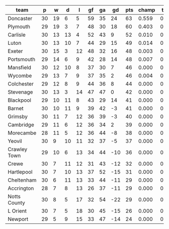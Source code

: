 |     team     | p  | w  | d  | l  | gf | ga | gd  | pts | champ | top2  | top3  | top4  |  5-7  | bot4  | bot3  | bot2  |
|--------------|----|----|----|----|----|----|-----|-----|-------|-------|-------|-------|-------|-------|-------|-------|
| Doncaster    | 30 | 19 |  6 |  5 | 59 | 35 |  24 |  63 | 0.559 | 0.903 | 0.967 | 0.988 | 0.011 | 0.000 | 0.000 | 0.000|
| Plymouth     | 29 | 19 |  3 |  7 | 48 | 30 |  18 |  60 | 0.403 | 0.845 | 0.945 | 0.980 | 0.019 | 0.000 | 0.000 | 0.000|
| Carlisle     | 30 | 13 | 13 |  4 | 52 | 43 |   9 |  52 | 0.010 | 0.065 | 0.246 | 0.419 | 0.393 | 0.000 | 0.000 | 0.000|
| Luton        | 30 | 13 | 10 |  7 | 44 | 29 |  15 |  49 | 0.014 | 0.076 | 0.292 | 0.488 | 0.365 | 0.000 | 0.000 | 0.000|
| Exeter       | 30 | 15 |  3 | 12 | 48 | 32 |  16 |  48 | 0.003 | 0.030 | 0.147 | 0.292 | 0.431 | 0.000 | 0.000 | 0.000|
| Portsmouth   | 29 | 14 |  6 |  9 | 42 | 28 |  14 |  48 | 0.007 | 0.049 | 0.219 | 0.396 | 0.400 | 0.000 | 0.000 | 0.000|
| Mansfield    | 30 | 12 | 10 |  8 | 37 | 30 |   7 |  46 | 0.000 | 0.002 | 0.017 | 0.042 | 0.192 | 0.000 | 0.000 | 0.000|
| Wycombe      | 29 | 13 |  7 |  9 | 37 | 35 |   2 |  46 | 0.004 | 0.023 | 0.103 | 0.223 | 0.416 | 0.000 | 0.000 | 0.000|
| Colchester   | 29 | 12 |  8 |  9 | 44 | 36 |   8 |  44 | 0.000 | 0.004 | 0.030 | 0.076 | 0.269 | 0.000 | 0.000 | 0.000|
| Stevenage    | 30 | 13 |  3 | 14 | 47 | 47 |   0 |  42 | 0.000 | 0.000 | 0.003 | 0.011 | 0.090 | 0.001 | 0.000 | 0.000|
| Blackpool    | 29 | 10 | 11 |  8 | 43 | 29 |  14 |  41 | 0.000 | 0.002 | 0.028 | 0.072 | 0.247 | 0.000 | 0.000 | 0.000|
| Barnet       | 30 | 10 | 11 |  9 | 39 | 42 |  -3 |  41 | 0.000 | 0.000 | 0.001 | 0.002 | 0.031 | 0.005 | 0.002 | 0.000|
| Grimsby      | 30 | 11 |  7 | 12 | 36 | 39 |  -3 |  40 | 0.000 | 0.000 | 0.000 | 0.001 | 0.019 | 0.008 | 0.002 | 0.000|
| Cambridge    | 29 | 11 |  6 | 12 | 36 | 34 |   2 |  39 | 0.000 | 0.000 | 0.002 | 0.007 | 0.074 | 0.002 | 0.001 | 0.000|
| Morecambe    | 28 | 11 |  5 | 12 | 36 | 44 |  -8 |  38 | 0.000 | 0.000 | 0.000 | 0.002 | 0.027 | 0.014 | 0.005 | 0.001|
| Yeovil       | 30 |  9 | 10 | 11 | 32 | 37 |  -5 |  37 | 0.000 | 0.000 | 0.000 | 0.000 | 0.007 | 0.036 | 0.014 | 0.004|
| Crawley Town | 29 | 10 |  6 | 13 | 34 | 44 | -10 |  36 | 0.000 | 0.000 | 0.000 | 0.001 | 0.007 | 0.042 | 0.017 | 0.006|
| Crewe        | 30 |  7 | 11 | 12 | 31 | 43 | -12 |  32 | 0.000 | 0.000 | 0.000 | 0.000 | 0.000 | 0.260 | 0.150 | 0.073|
| Hartlepool   | 30 |  7 | 10 | 13 | 37 | 52 | -15 |  31 | 0.000 | 0.000 | 0.000 | 0.000 | 0.000 | 0.541 | 0.370 | 0.219|
| Cheltenham   | 30 |  6 | 11 | 13 | 33 | 44 | -11 |  29 | 0.000 | 0.000 | 0.000 | 0.000 | 0.000 | 0.514 | 0.348 | 0.198|
| Accrington   | 28 |  7 |  8 | 13 | 26 | 37 | -11 |  29 | 0.000 | 0.000 | 0.000 | 0.000 | 0.001 | 0.231 | 0.133 | 0.063|
| Notts County | 30 |  8 |  5 | 17 | 32 | 54 | -22 |  29 | 0.000 | 0.000 | 0.000 | 0.000 | 0.000 | 0.754 | 0.612 | 0.423|
| L Orient     | 30 |  7 |  5 | 18 | 30 | 45 | -15 |  26 | 0.000 | 0.000 | 0.000 | 0.000 | 0.000 | 0.820 | 0.703 | 0.537|
| Newport      | 29 |  5 |  9 | 15 | 33 | 47 | -14 |  24 | 0.000 | 0.000 | 0.000 | 0.000 | 0.000 | 0.771 | 0.642 | 0.474|
